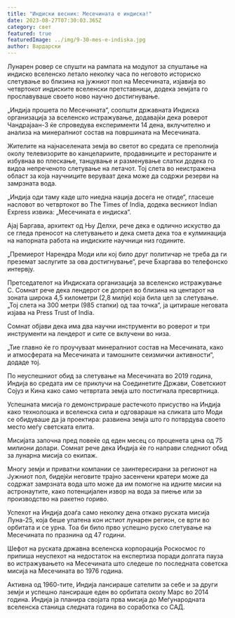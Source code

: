 ```yaml
---
title: "Индиски весник: Месечината е индиска!"
date: 2023-08-27T07:30:03.365Z
category: свет
featured: true
featuredImage: ../img/9-30-mes-e-indiska.jpg
author: Вардарски
---
```

Лунарен ровер се спушти на рампата на модулот за спуштање на индиско вселенско летало неколку часа по неговото историско слетување во близина на јужниот пол на Месечината, изјавија во четвртокот индиските вселенски претставници, додека земјата го прославуваше своето ново научно достигнување.

„Индија прошета по Месечината“, соопшти државната Индиска организација за вселенско истражување, додавајќи дека роверот Чандрајаан-3 ќе спроведува експерименти 14 дена, вклучително и анализа на минералниот состав на површината на Месечината.

Жителите на најнаселената земја во светот во средата се преполнија околу телевизорите во канцелариите, продавниците и рестораните и избувнаа во плескање, танцување и разменување слатки додека го видоа непреченото слетување на летачот. Тој слета во неистражена област за која научниците веруваат дека може да содржи резерви на замрзната вода.

„Индија оди таму каде што ниедна нација досега не отиде“, гласеше насловот во четвртокот во The Times of India, додека весникот Indian Express извика: „Месечината е индиска“.

Ајај Баргава, архитект од Њу Делхи, рече дека е одлично искуство да се гледа преносот на слетувањето и дека смета дека тоа е кулминација на напорната работа на индиските научници низ годините.

„Премиерот Нарендра Моди или кој било друг политичар не треба да ги преземат заслугите за ова достигнување“, рече Бхаргава во телефонско интервју.

Претседателот на Индиската организација за вселенско истражување С. Сомнат рече дека лендерот се допрел во близина на центарот на зоната широка 4,5 километри (2,8 милји) која била цел за слетување. „Тој слета на 300 метри (985 стапки) од таа точка“, ја цитираше неговата изјава на Press Trust of India.

Сомнат објави дека има два научни инструменти во роверот и три инструменти на лендерот и сите се вклучени во низа.

„Тие главно ќе го проучуваат минералниот состав на Месечината, како и атмосферата на Месечината и тамошните сеизмички активности“, додаде тој.

По неуспешниот обид за слетување на Месечината во 2019 година, Индија во средата им се приклучи на Соединетите Држави, Советскиот Сојуз и Кина како само четвртата земја што постигнала пресвртница.

Успешната мисија го демонстрираше растечкото присуство на Индија како технолошка и вселенска сила и одговараше на сликата што Моди се обидуваше да ја проектира: развиена земја што го потврдува своето место меѓу светската елита.

Мисијата започна пред повеќе од еден месец со проценета цена од 75 милиони долари. Сомнат рече дека Индија ќе го направи следниот обид за лунарна мисија со екипаж.

Многу земји и приватни компании се заинтересирани за регионот на Јужниот пол, бидејќи неговите трајно засенчени кратери може да содржат замрзната вода што може да им помогне на идните мисии на астронаутите, како потенцијален извор на вода за пиење или за производство на ракетно гориво.

Успехот на Индија доаѓа само неколку дена откако руската мисија Луна-25, која беше упатена кон истиот лунарен регион, се врти во орбитата и се урна. Тоа би било прво успешно руско слетување на Месечината по празнина од 47 години.

Шефот на руската државна вселенска корпорација Роскосмос го припиша неуспехот на недостаток на експертиза поради долгата пауза во истражувањето на Месечината што следеше по последната советска мисија на Месечината во 1976 година.

Активна од 1960-тите, Индија лансираше сателити за себе и за други земји и успешно лансираше еден во орбитата околу Марс во 2014 година. Индија ја планира својата прва мисија до Меѓународната вселенска станица следната година во соработка со САД.